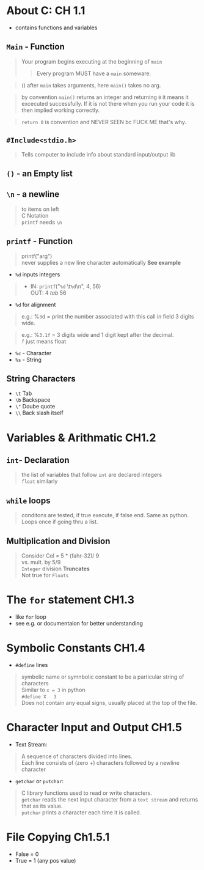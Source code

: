 # About C: CH 1.1
- contains functions and variables 
## `Main` - Function
> Your program begins executing at the beginning of `main` 
>> Every program MUST have a `main` someware. 

>() after `main` takes arguments, here `main()` takes no arg. 

> by convention `main()` returns an integer and returning `0` it means it excecuted successfully. If it is not there when you run your code it is then implied working correctly. 

> `return 0` is convention and NEVER SEEN bc FUCK ME that's why. 

## `#Include<stdio.h>`
> Tells computer to include info about standard input/output lib

## `()` - an Empty list

## `\n` - a newline 
>to items on left<br>
C Notation<br>
`printf` needs `\n`


## `printf` - Function
> printf("arg")<br>
never supplies a new line character automatically 
**See example** 
* `%d` inputs integers 
>* IN: `printf`("`%d` \t`%d`\n", 4, 56)<br>
OUT: 4 *tab* 56 
* `%d` for alignment 
> e.g.: %`3`d = print the number associated with this call in field 3 digits wide. 


> e.g.: %`3.1f` = 3 digits wide and 1 digit kept after the decimal.<br>
`f` just means float
* `%c` - Character 
* `%s` - String

## String Characters 
* `\t` Tab
* `\b` Backspace
* `\"` Doube quote
* `\\` Back slash itself

# Variables & Arithmatic CH1.2

## `int`- Declaration
> the list of variables that follow `int` are declared integers<br>
`float` similarly 

## `while` loops 
> conditons are tested, if true execute, if false end. Same as python.<br>
Loops once if going thru a list. 

## Multiplication and Division 
> Consider Cel = 5 * (fahr-32)/ 9<br>
vs. mult. by 5/9<br>
`Integer` division **Truncates**<br>
Not true for `Floats` 


# The `for` statement CH1.3
* like `for` loop 
* see e.g. or documentaion for better understanding 


# Symbolic Constants CH1.4
- `#define` lines 
> symbolic name or symnbolic constant to be a particular string of characters<br>
Similar to `x = 3` in python<br>
`#define X` &nbsp;&nbsp;&nbsp; `3`<br>
Does not contain any equal signs, usually placed at the top of the file. 


# Character Input and Output CH1.5
- Text Stream: 
> A sequence of characters divided into lines.<br>
Each line consists of (zero +) characters followed by a newline character

- `getchar` or `putchar`: 
> C library functions used to read or write characters.<br>
`getchar` reads the next input character from a `text stream` and returns that as its value.<br>
`putchar` prints a character each time it is called.

# File Copying Ch1.5.1

- False = 0 
- True = 1 (any pos value)

